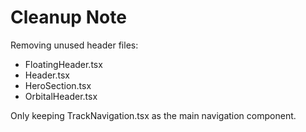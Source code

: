 # Cleanup Note
Removing unused header files:
- FloatingHeader.tsx
- Header.tsx  
- HeroSection.tsx
- OrbitalHeader.tsx

Only keeping TrackNavigation.tsx as the main navigation component.